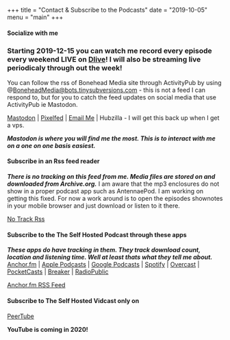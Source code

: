 +++
title = "Contact & Subscribe to the Podcasts"
date = "2019-10-05"
menu = "main"
+++
#### Socialize with me

### Starting 2019-12-15 you can watch me record every episode every weekend **LIVE** on [Dlive](https://dlive.tv/RealUnkleBonehead)! I will also be streaming live periodicaly through out the week!

You can follow the rss of Bonehead Media site through ActivityPub by using @BoneheadMedia@bots.tinysubversions.com - this is not a feed I can respond to, but for you to catch the feed updates on social media that use ActivityPub ie Mastodon.

[Mastodon](https://mastodon.social/@unklebonehead) | [Pixelfed](https://pixelfed.social/unklebonehead) | [Email Me](mailto:unklebonehead@nixnet.email) | Hubzilla - I will get this back up when I get a vps.

***Mastodon is where you will find me the most. This is to interact with me on a one on one basis easiest.***

#### Subscribe in an Rss feed reader
***There is no tracking on this feed from me. Media files are stored on and downloaded from Archive.org.***
I am aware that the mp3 enclosures do not show in a proper podcast app such as AntennaePod. I am working on getting this fixed. For now a work around is to open the episodes shownotes in your mobile browser and just download or listen to it there.

[No Track Rss](https://boneheadmedia.com/index.xml)

#### Subscribe to the The Self Hosted Podcast through these apps
***These apps do have tracking in them. They track download count, location and listening time. Well at least thats what they tell me about.***
[Anchor.fm](https://anchor.fm/tshp) | [Apple Podcasts](https://podcasts.apple.com/us/podcast/the-self-hosted-podcast/id1475373050?uo=4) | [Google Podcasts](https://www.google.com/podcasts?feed=aHR0cHM6Ly9hbmNob3IuZm0vcy9kMTY2MzljL3BvZGNhc3QvcnNz) | [Spotify](https://open.spotify.com/show/74hCRKAt2WcjbUzaI2sEwS)  | [Overcast](https://overcast.fm/itunes1475373050/the-self-hosted-podcast)  | [PocketCasts](https://pca.st/95Qa) | [Breaker](https://www.breaker.audio/the-self-hosted-podcast) | [RadioPublic](https://radiopublic.com/the-self-hosted-podcast-6pV35L)  

[Anchor.fm RSS Feed](https://anchor.fm/s/d16639c/podcast/rss) 

#### Subscribe to The Self Hosted Vidcast only on
[PeerTube](https://peertube.social/accounts/unklebonehead/video-channels)

**YouTube is coming in 2020!**